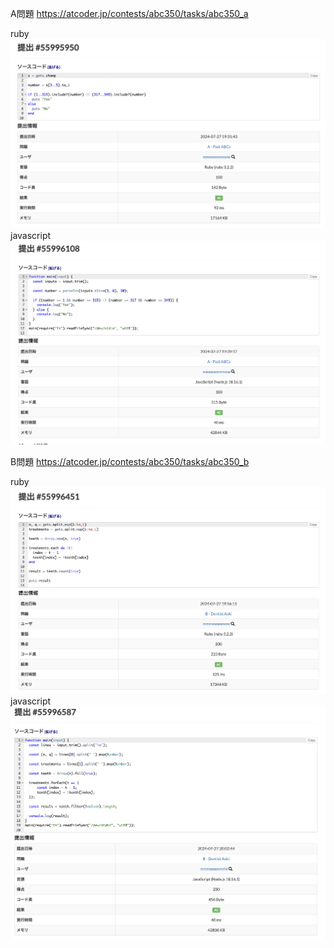 A問題
https://atcoder.jp/contests/abc350/tasks/abc350_a

ruby
![alt text](a_ruby.png)
javascript
![alt text](a_javascript.png)



B問題
https://atcoder.jp/contests/abc350/tasks/abc350_b

ruby
![alt text](b_ruby.png)
javascript
![alt text](b_javascript.png)

